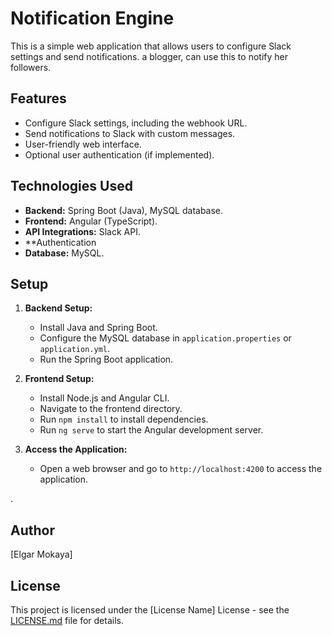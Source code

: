 # Notification Engine

This is a simple web application that allows users to configure Slack settings and send notifications. a blogger, can use this to notify her followers.

## Features

- Configure Slack settings, including the webhook URL.
- Send notifications to Slack with custom messages.
- User-friendly web interface.
- Optional user authentication (if implemented).

## Technologies Used

- **Backend:** Spring Boot (Java), MySQL database.
- **Frontend:** Angular (TypeScript).
- **API Integrations:** Slack API.
- **Authentication  
- **Database:** MySQL.

## Setup

1. **Backend Setup:**

   - Install Java and Spring Boot.
   - Configure the MySQL database in `application.properties` or `application.yml`.
   - Run the Spring Boot application.

2. **Frontend Setup:**

   - Install Node.js and Angular CLI.
   - Navigate to the frontend directory.
   - Run `npm install` to install dependencies.
   - Run `ng serve` to start the Angular development server.

3. **Access the Application:**

   - Open a web browser and go to `http://localhost:4200` to access the application.

.



## Author

[Elgar Mokaya]

## License

This project is licensed under the [License Name] License - see the [LICENSE.md](LICENSE.md) file for details.
